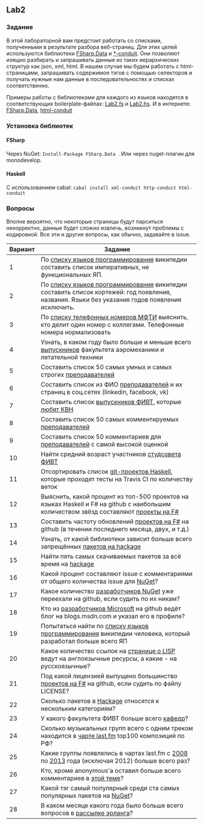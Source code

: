 ## Lab2
### Задание

В этой лабораторной вам предстоит работать со списками, полученными в результате разбора веб-страниц.
Для этих целей используются библиотеки [FSharp.Data](https://fsharp.github.io/FSharp.Data/library/HtmlParser.html) и [*-conduit](https://github.com/snoyberg/xml). Они позволяют изящно разбирать и запрашивать данные из таких иерархических структур как json, xml, html. В нашем случае мы будем работать с html-страницами, запрашивать содержимое тэгов с помощью селекторов и получать нужные нам данные в последовательностях и списках соответственно.

Примеры работы с библиотеками для каждого из языков находятся в соответствующих boilerplate-файлах: [Lab2.fs](./Lab2.fs) и [Lab2.hs](./Lab2.hs). И в интернете: [FSharp.Data](https://fsharp.github.io/FSharp.Data/library/HtmlParser.html), [html-conduit](https://www.fpcomplete.com/school/starting-with-haskell/libraries-and-frameworks/text-manipulation/tagsoup)

### Установка библиотек
#### FSharp
Через NuGet: `Install-Package FSharp.Data `. Или через nuget-плагин для monodevelop.
#### Haskell
С использованием cabal: `cabal install xml-conduit http-conduit html-conduit`

### Вопросы
Вполне вероятно, что некоторые страницы будут парситься некорректно, данные будет сложно извлечь, возникнут проблемы с кодировкой. Все эти и другие вопросы, как обычно, задавайте в issue.

|Вариант|Задание|
|---|---|
|1|По [списку языков программирования](http://en.wikipedia.org/wiki/List_of_programming_languages) википедии составить список императивных, не функциональных ЯП.|
|2|По [списку языков программирования](http://en.wikipedia.org/wiki/List_of_programming_languages) википедии составить список кортежей: год  появления, названия. Языки без указания годов появления исключить.|
|3|По [списку телефонных номеров МФТИ](http://mipt.ru/about/general/contacts/phones.php) выяснить, кто делит один номер с коллегами. Телефонные номера нормализовать|
|4|Узнать, в каком году было больше и меньше всего [выпускников](http://mipt.ru/dafe/graduaters/) факультета аэромеханики и летательной техники|
|5|Составить список 50 самых умных и самых строгих [преподавателей](http://wikimipt.org/index.php?title=%D0%9A%D0%B0%D1%82%D0%B5%D0%B3%D0%BE%D1%80%D0%B8%D1%8F:%D0%9F%D1%80%D0%B5%D0%BF%D0%BE%D0%B4%D0%B0%D0%B2%D0%B0%D1%82%D0%B5%D0%BB%D0%B8_%D0%BF%D0%BE_%D0%B0%D0%BB%D1%84%D0%B0%D0%B2%D0%B8%D1%82%D1%83)|
|6|Составить список из ФИО [преподавателей](http://wikimipt.org/index.php?title=%D0%9A%D0%B0%D1%82%D0%B5%D0%B3%D0%BE%D1%80%D0%B8%D1%8F:%D0%9F%D1%80%D0%B5%D0%BF%D0%BE%D0%B4%D0%B0%D0%B2%D0%B0%D1%82%D0%B5%D0%BB%D0%B8_%D0%BF%D0%BE_%D0%B0%D0%BB%D1%84%D0%B0%D0%B2%D0%B8%D1%82%D1%83) и их страниц в соц.сетях (linkedin, facebook, vk)|
|7|Составить список [выпускников ФИВТ](https://vk.com/fivtmipt), которые [любят КВН](https://vk.com/ligakvnmfti)|
|8|Составить список 50 самых комментируемых [преподавателей](http://wikimipt.org/index.php?title=%D0%9A%D0%B0%D1%82%D0%B5%D0%B3%D0%BE%D1%80%D0%B8%D1%8F:%D0%9F%D1%80%D0%B5%D0%BF%D0%BE%D0%B4%D0%B0%D0%B2%D0%B0%D1%82%D0%B5%D0%BB%D0%B8_%D0%BF%D0%BE_%D0%B0%D0%BB%D1%84%D0%B0%D0%B2%D0%B8%D1%82%D1%83)|
|9|Составить список 50 комментариев для [преподавателей](http://wikimipt.org/index.php?title=%D0%9A%D0%B0%D1%82%D0%B5%D0%B3%D0%BE%D1%80%D0%B8%D1%8F:%D0%9F%D1%80%D0%B5%D0%BF%D0%BE%D0%B4%D0%B0%D0%B2%D0%B0%D1%82%D0%B5%D0%BB%D0%B8_%D0%BF%D0%BE_%D0%B0%D0%BB%D1%84%D0%B0%D0%B2%D0%B8%D1%82%D1%83) с самой высокой оценкой|
|10|Найти средний возраст участников [студсовета ФИВТ](http://vk.com/stfivt)|
|11|Отсортировать список [git-проектов Haskell](https://github.com/haskell), которые проходят тесты на Travis CI по количеству веток|
|12|Выяснить, какой процент из топ-500 проектов на языках Haskell и F# на github с наибольшим количеством звёзд составляют [проекты на F#](https://github.com/search?utf8=%E2%9C%93&q=language%3AF%23&type=Repositories&ref=advsearch&l=F%23)|
|13|Составить частоту обновлений [проектов на F#](https://github.com/search?utf8=%E2%9C%93&q=language%3AF%23&type=Repositories&ref=advsearch&l=F%23) на github (в течении последнего месяца, двух, и т.д.)|
|14|Узнать, от какой библиотеки зависит больше всего запрещённых [пакетов на hackage](http://hackage.haskell.org/packages/deprecated)|
|15|Найти пять самых скачиваемых пакетов за всё время на [hackage](http://hackage.haskell.org/packages/top)|
|16|Какой процент составляют issue с комментариями от общего количества issue для [NuGet](https://github.com/nuget/home/issues?page=1&q=is%3Aissue+is%3Aopen)?|
|17|Какое количество [разработчиков NuGet](https://nuget.codeplex.com/team/view) уже переехали на github, если судить по их никам?|
|18|Кто из [разработчиков Microsoft](https://github.com/Microsoft) на github ведёт блог на blogs.msdn.com и указал его в профиле?|
|19|Попытаться найти по [списку языков программирования](http://en.wikipedia.org/wiki/List_of_programming_languages) википедии человека, который разработал больше всего ЯП|
|20|Какое количество ссылок на [странице о LISP](https://www.linux.org.ru/wiki/en/%D0%A7%D0%B0%D1%81%D1%82%D1%8C_1._%D0%9E%D0%B1%D1%89%D0%B8%D0%B5_%D0%B2%D0%BE%D0%BF%D1%80%D0%BE%D1%81%D1%8B_%D0%BE_Lisp) ведут на англоязычные ресурсы, а какие - на русскоязычные?|
|21|Под какой лицензией выпущено большинство [проектов на F#](https://github.com/search?utf8=%E2%9C%93&q=language%3AF%23&type=Repositories&ref=advsearch&l=F%23) на github, если судить по файлу LICENSE?|
|22|Сколько пакетов в [Hackage](http://hackage.haskell.org/packages/) относятся к нескольким категориям?
|23|У какого факультета ФИВТ больше всего [кафедр](http://wikimipt.org/wiki/%D0%9A%D0%B0%D1%82%D0%B5%D0%B3%D0%BE%D1%80%D0%B8%D1%8F:%D0%9A%D0%B0%D1%84%D0%B5%D0%B4%D1%80%D1%8B_%D0%BF%D0%BE_%D0%B0%D0%BB%D1%84%D0%B0%D0%B2%D0%B8%D1%82%D1%83)?
|24|Сколько музыкальных групп всего с одним треком находится в [чарте last.fm](http://www.last.fm/charts/tracks/top/place/Russian+Federation?limit=100) top100 композиций по РФ?|
|25|Какие группы появлялись в чартах last.fm с [2008](http://www.last.fm/bestof/2008) по [2013](http://www.last.fm/bestof/2013) года (исключая 2012) больше всего раз?|
|26|Кто, кроме anonymous'а оставил больше всего комментариев в [этой теме](https://www.linux.org.ru/news/google/11404954)?|
|27|Какой тэг самый популярный среди ста самых популярных пакетов на [NuGet](https://www.nuget.org/stats/packages)?
|28|В каком месяце какого года было больше всего вопросов в [рассылке эрланга](http://erlang.org/pipermail/erlang-questions/)?|
